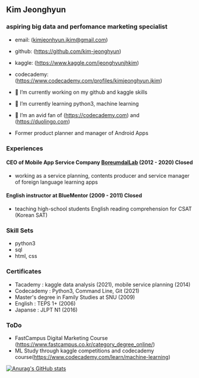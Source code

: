 ## Kim Jeonghyun
### aspiring big data and perfomance marketing specialist

- email: (kimjeonhyun.jkim@gmail.com)
- github: (https://github.com/kim-jeonghyun)
- kaggle: (https://www.kaggle.com/jeonghyunjhkim)
- codecademy: (https://www.codecademy.com/profiles/kimjeonghyun.jkim)

- 🔭 I’m currently working on my github and kaggle skills
- 🌱 I’m currently learning python3, machine learning
- 👯 I’m an avid fan of (https://codecademy.com) and (https://duolingo.com)
- Former product planner and manager of Android Apps 

### Experiences

#### CEO of Mobile App Service Company [BoreumdalLab](https://play.google.com/store/apps/dev?id=4668137433251011654) (2012 - 2020) Closed

- working as a service planning, contents producer and service manager of foreign language learning apps

#### English instructor at BlueMentor (2009 - 2011) Closed

- teaching high-school students English reading comprehension for CSAT (Korean SAT)

### Skill Sets
- python3
- sql
- html, css

### Certificates
- Tacademy : kaggle data analysis (2021), mobile service planning (2014)
- Codecademy : Python3, Command Line, Git (2021)
- Master's degree in Family Studies at SNU (2009)
- English : TEPS 1+ (2006)
- Japanse : JLPT N1 (2016)

### ToDo
- FastCampus Digital Marketing Course (https://www.fastcampus.co.kr/category_degree_online/)
- ML Study through kaggle competitions and codecademy course(https://www.codecademy.com/learn/machine-learning)

[![Anurag's GitHub stats](https://github-readme-stats.vercel.app/api?username=kim-jeonghyun)](https://github.com/anuraghazra/github-readme-stats)
